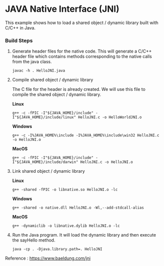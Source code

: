 # JAVA Native Interface (JNI)

This example shows how to load a shared object / dynamic library built with C/C++ in Java.

### Build Steps

1. Generate header files for the native code. This will generate a C/C++ header file which contains methods corresponding to the native calls from the java class.

    ```
    javac -h . HelloJNI.java
    ```

2. Compile shared object / dynamic library

    The C file for the header is already created. We will use this file to compile the shared object / dynamic library.

    **Linux**

    ```
    g++ -c -fPIC -I"${JAVA_HOME}/include" -I"${JAVA_HOME}/include/linux" HelloJNI.c -o HelloWorldJNI.o
    ```

    **Windows**

    ```
    g++ -c -I%JAVA_HOME%\include -I%JAVA_HOME%\include\win32 HelloJNI.c -o HelloJNI.o
    ```

    **MacOS**

    ```
    g++ -c -fPIC -I"${JAVA_HOME}/include" -I"${JAVA_HOME}/include/darwin" HelloJNI.c -o HelloJNI.o
    ```

3.  Link shared object / dynamic library

    **Linux**

    ```
    g++ -shared -fPIC -o libnative.so HelloJNI.o -lc
    ```

    **Windows**

    ```
    g++ -shared -o native.dll HelloJNI.o -Wl,--add-stdcall-alias
    ```

    **MacOS**

    ```
    g++ -dynamiclib -o libnative.dylib HelloJNI.o -lc
    ```

4. Run the Java program. It will load the dynamic library and then execute the sayHello method.

    ```
    java -cp . -Djava.library.path=. HelloJNI
    ```

Reference : https://www.baeldung.com/jni